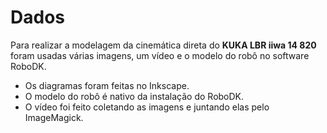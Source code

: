 # Dados

Para realizar a modelagem da cinemática direta do **KUKA LBR iiwa 14 820** foram usadas várias imagens, um vídeo e o modelo do robô no software RoboDK.

- Os diagramas foram feitas no Inkscape.
- O modelo do robô é nativo da instalação do RoboDK.
- O vídeo foi feito coletando as imagens e juntando elas pelo ImageMagick.
